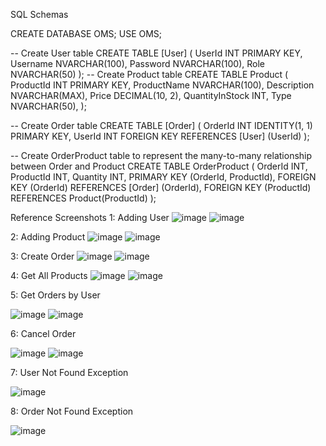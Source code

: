 SQL Schemas

CREATE DATABASE OMS;
USE OMS;

-- Create User table
CREATE TABLE [User] (
    UserId INT PRIMARY KEY,
    Username NVARCHAR(100),
    Password NVARCHAR(100),
    Role NVARCHAR(50)
);
-- Create Product table
CREATE TABLE Product (
    ProductId INT PRIMARY KEY,
    ProductName NVARCHAR(100),
    Description NVARCHAR(MAX),
    Price DECIMAL(10, 2),
    QuantityInStock INT,
    Type NVARCHAR(50),
);

-- Create Order table
CREATE TABLE [Order] (
    OrderId INT IDENTITY(1, 1) PRIMARY KEY,
    UserId INT FOREIGN KEY REFERENCES [User] (UserId)
);

-- Create OrderProduct table to represent the many-to-many relationship between Order and Product
CREATE TABLE OrderProduct (
    OrderId INT,
    ProductId INT,
    Quantity INT,
    PRIMARY KEY (OrderId, ProductId),
    FOREIGN KEY (OrderId) REFERENCES [Order] (OrderId),
    FOREIGN KEY (ProductId) REFERENCES Product(ProductId)
);

Reference Screenshots
1: Adding User
![image](https://github.com/PrabhasDasari/Order-Management-System/assets/124909746/0d39d6d2-14a5-4f13-a053-d642175d5236)
![image](https://github.com/PrabhasDasari/Order-Management-System/assets/124909746/028b0f29-5bf2-4358-be19-35a059a63e4e)

2: Adding Product
  ![image](https://github.com/PrabhasDasari/Order-Management-System/assets/124909746/18150c0b-2872-4b75-bc76-b2d487166986)
  ![image](https://github.com/PrabhasDasari/Order-Management-System/assets/124909746/61dab2a7-277b-422e-91b4-44e8a0c5f16a)

3: Create Order
  ![image](https://github.com/PrabhasDasari/Order-Management-System/assets/124909746/4c775213-18a8-4b74-8071-b9dc4848ed3e)
  ![image](https://github.com/PrabhasDasari/Order-Management-System/assets/124909746/7cfff7f1-6eb0-466c-88fc-c9ceb615acd1)
  
4: Get All Products
  ![image](https://github.com/PrabhasDasari/Order-Management-System/assets/124909746/91443b48-ea84-41e4-a77b-2c08602f40d7)
  ![image](https://github.com/PrabhasDasari/Order-Management-System/assets/124909746/a381e900-e17c-441a-ac39-8b63428936b5)

5: Get Orders by User

  ![image](https://github.com/PrabhasDasari/Order-Management-System/assets/124909746/518a2041-bc9d-4bcc-888a-4fd84770e374)
  ![image](https://github.com/PrabhasDasari/Order-Management-System/assets/124909746/2c696a58-734c-47d0-aa3f-60c276abe437)

6: Cancel Order

  ![image](https://github.com/PrabhasDasari/Order-Management-System/assets/124909746/54156b86-4acd-470f-b8ae-ca531319aba8)
  ![image](https://github.com/PrabhasDasari/Order-Management-System/assets/124909746/095e621a-30bd-412f-9382-9c8def52680a)

7: User Not Found Exception

  ![image](https://github.com/PrabhasDasari/Order-Management-System/assets/124909746/65eaeb91-f28f-41ba-8937-d08de25a0e9f)

8: Order Not Found Exception

  ![image](https://github.com/PrabhasDasari/Order-Management-System/assets/124909746/b7f6ca82-f8c4-4a35-8dd9-d45c084ca052)

